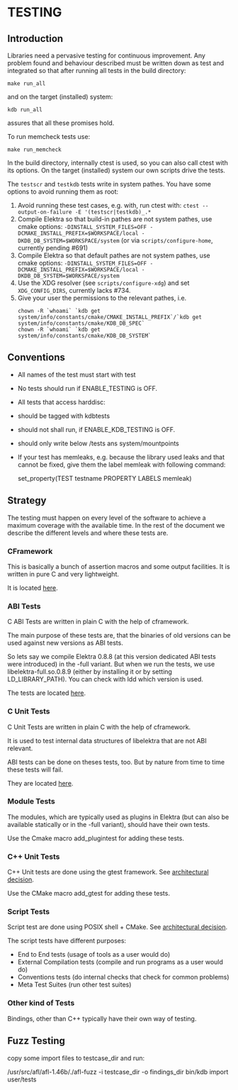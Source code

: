 # TESTING #

## Introduction ##

Libraries need a pervasive testing for continuous improvement. Any
problem found and behaviour described must be written down as test and
integrated so that after running all tests in the build directory:

    make run_all

and on the target (installed) system:

    kdb run_all

assures that all these promises hold.

To run memcheck tests use:

    make run_memcheck

In the build directory, internally ctest is used, so you can also call
ctest with its options. On the target (installed) system our own scripts
drive the tests.

The `testscr` and `testkdb` tests write in system pathes.
You have some options to avoid running them as root:

1. Avoid running these test cases, e.g. with, run ctest with:
   `ctest --output-on-failure -E '(testscr|testkdb)_.*`
2. Compile Elektra so that build-in pathes are not system pathes, use cmake options:
   `-DINSTALL_SYSTEM_FILES=OFF -DCMAKE_INSTALL_PREFIX=$WORKSPACE/local -DKDB_DB_SYSTEM=$WORKSPACE/system`
   (or via `scripts/configure-home`, currently pending #691)
3. Compile Elektra so that default pathes are not system pathes, use cmake options:
   `-DINSTALL_SYSTEM_FILES=OFF -DCMAKE_INSTALL_PREFIX=$WORKSPACE/local -DKDB_DB_SYSTEM=$WORKSPACE/system`
4. Use the XDG resolver (see `scripts/configure-xdg`) and set
   `XDG_CONFIG_DIRS`, currently lacks #734.
5. Give your user the permissions to the relevant pathes, i.e.
   ```
   chown -R `whoami` `kdb get system/info/constants/cmake/CMAKE_INSTALL_PREFIX`/`kdb get system/info/constants/cmake/KDB_DB_SPEC`
   chown -R `whoami` `kdb get system/info/constants/cmake/KDB_DB_SYSTEM`
   ```



## Conventions ##

- All names of the test must start with test
- No tests should run if ENABLE_TESTING is OFF.
- All tests that access harddisc:
 - should be tagged with kdbtests
 - should not shall run, if ENABLE_KDB_TESTING is OFF.
 - should only write below /tests ans system/mountpoints
- If your test has memleaks, e.g. because the library used leaks and
  that cannot be fixed, give them the label memleak with following
  command:

    set_property(TEST testname PROPERTY LABELS memleak)




## Strategy ##

The testing must happen on every level of the software to achieve a
maximum coverage with the available time. In the rest of the document
we describe the different levels and where these tests are.

### CFramework ###

This is basically a bunch of assertion macros and some output
facilities. It is written in pure C and very lightweight.

It is located [here](/tests/cframework).

### ABI Tests ###

C ABI Tests are written in plain C with the help of cframework.

The main purpose of these tests are, that the binaries of old versions
can be used against new versions as ABI tests.

So lets say we compile Elektra 0.8.8 (at this version dedicated ABI
tests were introduced) in the -full variant. But when we run the
tests, we use libelektra-full.so.0.8.9 (either by installing it or
by setting LD_LIBRARY_PATH). You can check with ldd which version is
used.

The tests are located [here](/tests/abi).


### C Unit Tests ###

C Unit Tests are written in plain C with the help of cframework.

It is used to test internal data structures of libelektra that are not
ABI relevant.

ABI tests can be done on theses tests, too. But by nature from time to
time these tests will fail.

They are located [here](/tests/ctest).


### Module Tests ###

The modules, which are typically used as plugins in Elektra (but can
also be available statically or in the -full variant), should have their
own tests.

Use the Cmake macro add_plugintest for adding these tests.


### C++ Unit Tests ###

C++ Unit tests are done using the gtest framework. See [architectural decision](/doc/decisions/unit_testing.md).

Use the CMake macro add_gtest for adding these tests.


### Script Tests ###

Script test are done using POSIX shell + CMake. See [architectural decision](/doc/decisions/script_testing.md).

The script tests have different purposes:
- End to End tests (usage of tools as a user would do)
- External Compilation tests (compile and run programs as a user would do)
- Conventions tests (do internal checks that check for common problems)
- Meta Test Suites (run other test suites)


### Other kind of Tests ###

Bindings, other than C++ typically have their own way of testing.

## Fuzz Testing

 copy some import files to testcase_dir and run:

 /usr/src/afl/afl-1.46b/./afl-fuzz -i testcase_dir -o findings_dir bin/kdb import user/tests
